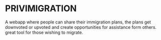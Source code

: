 # PRIVIMIGRATION
A webapp where people can share their immigration plans, the plans get downvoted or upvoted and create opportunities for assistance form others. great tool for those wishing to migrate.
